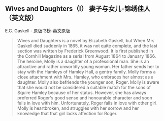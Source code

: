 ## Wives and Daughters（I） 妻子与女儿-锦绣佳人（英文版）

E.C. Gaskell  -  原版书榜-英文原版

> Wives and Daughters is a novel by Elizabeth Gaskell, but When Mrs Gaskell died suddenly in 1865, it was not quite complete, and the last section was written by Frederick Greenwood. It is first published in the Cornhill Magazine as a serial from August 1864 to January 1866. The heroine, Molly is a daughter of a professional man. She is an attractive and rather unworldly young woman. Her father sends her to stay with the Hamleys of Hamley Hall, a gentry family. Molly forms a close attachment with Mrs. Hamley, who embraces her almost as a daughter. Molly also befriends the younger son, Roger. Molly is aware that she would not be considered a suitable match for the sons of Squire Hamley because of her status. However, she has always preferred Roger's good sense and honourable character and soon falls in love with him. Unfortunately, Roger falls in love with other girl. Molly is heartbroken, and struggles with her sorrow and her knowledge that that girl lacks affection for Roger.
